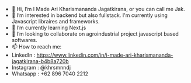 - 👋 Hi, I’m I Made Ari Kharismananda Jagatkirana, or you can call me Jak.
- 👀 I’m interested in backend but also fullstack. I'm currently using Javascript libraires and frameworks.
- 🌱 I’m currently learning Next.js
- 💞️ I’m looking to collaborate on agroindustrial project javascript based softwares.
- 📫 How to reach me:
- LinkedIn  : https://www.linkedin.com/in/i-made-ari-kharismananda-jagatkirana-b4b8a720b
- Instagram : @khrsmnndj
- Whatsapp  : +62 896 7040 2212

<!---
khrsmnndj/khrsmnndj is a ✨ special ✨ repository because its `README.md` (this file) appears on your GitHub profile.
You can click the Preview link to take a look at your changes.
--->
